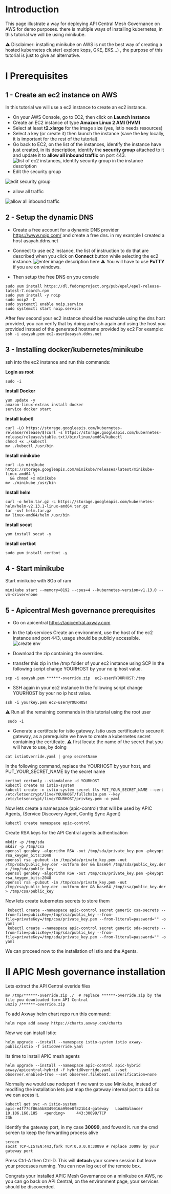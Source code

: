 

# Introduction

This page illustrate a way for deploying API Central Mesh Governance on AWS for demo purposes. there is multiple ways of installing kubernetes, in this tutorial we will be using minikube.  

⚠️  Disclaimer: installing minikube on AWS is not the best way of creating a  hosted kubernetes cluster( explore kops, GKE, EKS...) ,  the purpose of this tutorial is just to give an alternative. 

# I Prerequisites 

## 1 - Create an ec2 instance on AWS

In this  tutorial we will use a ec2 instance to create an ec2 instance. 

 - On your AWS Console, go to EC2, then click on **Launch Instance**
 - Create an EC2 instance of type **Amazon Linux 2 AMI (HVM)**
 - Select at least **t2.xlarge** for the image size (yes, Istio needs resources) 
 - Select a key (or create it)  then launch the instance (save the key locally, it is important for the rest of the tutorial). 
 - Go back to EC2, on the list of the instances, identify the instance have just created, in its description, identify the **security group** attached to it and update it to **allow all inbound traffic** on port 443.  
 ![list of ec2 instances, identify security group in the instance description](http://i68.tinypic.com/a88yf.png)
 - Edit the security group

![edit security group](http://i65.tinypic.com/2e1cd8n.png)

 - allow all traffic 
 
![allow all inbound traffic](http://i67.tinypic.com/2cikadi.png)

## 2 - Setup the dynamic DNS

 - Create a free account for a dynamic DNS provider  https://www.noip.com/ and create a free dns. in my example I created a host asayah.ddns.net
 -  Connect to use ec2 instance, the list of instruction to do that are described when you click on **Connect** button while selecting the ec2 instance. 
![enter image description here](http://i65.tinypic.com/4hr50y.png)
⚠️ You will have to use **PuTTY** if you are on windows.

 - Then setup the free DNS on you console  

 ```Shell
sudo yum install https://dl.fedoraproject.org/pub/epel/epel-release-latest-7.noarch.rpm
sudo yum install -y noip
sudo noip2 -C 
sudo systemctl enable noip.service
sudo systemctl start noip.service
```

After few second your ec2 instance should be reachable using the dns host provided, you can verify that by doing and ssh again and using the host you provided instead of the generated hostname provided by ec2
For example: `ssh -i asayah.pem ec2-user@asayah.ddns.net`

## 3 - Installing docker/kubernetes/minikube
ssh into the ec2 instance and run this commands: 

**Login as root**
```Shell
sudo -i
```

**Install Docker**
```Shell 
yum update -y
amazon-linux-extras install docker
service docker start
```

**Install kubctl**
```shell
curl -LO https://storage.googleapis.com/kubernetes-release/release/$(curl -s https://storage.googleapis.com/kubernetes-release/release/stable.txt)/bin/linux/amd64/kubectl
chmod +x ./kubectl
mv ./kubectl /usr/bin
```

**Install minikube**
```shell
curl -Lo minikube https://storage.googleapis.com/minikube/releases/latest/minikube-linux-amd64 \
  && chmod +x minikube
mv ./minikube /usr/bin
```

**Install helm**
```Shell
curl -o helm.tar.gz -L https://storage.googleapis.com/kubernetes-helm/helm-v2.13.1-linux-amd64.tar.gz
tar -xvf helm.tar.gz
mv linux-amd64/helm /usr/bin
```

**Install socat**
```Shell
yum install socat -y
```

**Install certbot**
```Shell
sudo yum install certbot -y
```

## 4 - Start minikube

Start minikube with 8Go of ram
```Shell
minikube start --memory=8192 --cpus=4 --kubernetes-version=v1.13.0 --vm-driver=none
```

## 5 - Apicentral Mesh governance prerequisites 

 - Go on apicentral https://apicentral.axway.com
 - In the tab services Create an environment, use the host of the ec2 instance and port 443, usage should be publicly accessible.  
![create env](http://i65.tinypic.com/k4wi6f.png)

 - Download the zip containing the overrides.
 - transfer this zip in the /tmp folder of your ec2 instance using SCP
 In the following script change YOURHOST by your no ip host value.  
 ```Shell
 scp -i asayah.pem ******-override.zip  ec2-user@YOURHOST:/tmp
 ```

 - SSH again in your ec2 instance
In the following script change YOURHOST by your no ip host value.  
 ```Shell
 ssh -i yourkey.pem ec2-user@YOURHOST
 ```

⚠️ Run all the remaining commands in this tutorial using the root user
```Shell
 sudo -i 
```

 - Generate a certifcate for istio gateway. 
 Istio uses certificate to secure it gateway, as a prerequisite we have to create a kubernetes secret containing the certifcate. 
⚠️ first locate the name of the secret that you will have to use, by doing 
```Shell
cat istioOverride.yaml | grep secretName
```
In the following command, replace the YOURHOST by your host, and PUT_YOUR_SECRET_NAME by the secret name
```Shell
certbot certonly --standalone -d YOURHOST
kubectl create ns istio-system
kubectl create -n istio-system secret tls PUT_YOUR_SECRET_NAME --cert /etc/letsencrypt/live/YOURHOST/fullchain.pem --key /etc/letsencrypt/live/YOURHOST/privkey.pem -o yaml
```
Now lets create a namespace (apic-control) that will be used by APIC Agents, (Service Discovery Agent, Config Sync Agent)

```Shell
kubectl create namespace apic-control
```
Create RSA  keys  for the API Central agents  authentication
```Shell
mkdir -p /tmp/sda
mkdir -p /tmp/csa
openssl genpkey -algorithm RSA -out /tmp/sda/private_key.pem -pkeyopt rsa_keygen_bits:2048
openssl rsa -pubout -in /tmp/sda/private_key.pem -out /tmp/sda/public_key.der -outform der && base64 /tmp/sda/public_key.der > /tmp/sda/public_key
openssl genpkey -algorithm RSA -out /tmp/csa/private_key.pem -pkeyopt rsa_keygen_bits:2048
openssl rsa -pubout -in /tmp/csa/private_key.pem -out /tmp/csa/public_key.der -outform der && base64 /tmp/csa/public_key.der > /tmp/csa/public_key

```

Now lets create  kubernetes secrets to store them
```Shell
 kubectl create --namespace apic-control secret generic csa-secrets --from-file=publicKey=/tmp/csa/public_key --from-file=privateKey=/tmp/csa/private_key.pem --from-literal=password="" -o yaml
 kubectl create --namespace apic-control secret generic sda-secrets --from-file=publicKey=/tmp/sda/public_key --from-file=privateKey=/tmp/sda/private_key.pem --from-literal=password="" -o yaml
```
We can proceed now to the installation of Istio and the Agents.

# II APIC Mesh governance installation

 Lets extract the API Central overide files 
 ```Shell
 mv /tmp/******-override.zip ./  # replace ******-override.zip by the file you downloaded form API Central
 unzip /******-override.zip
 ```

To add Axway helm chart repo run this command: 
```Shell
helm repo add axway https://charts.axway.com/charts
```
Now we can install Istio: 

```Shell
helm upgrade --install --namespace istio-system istio axway-public/istio -f istioOverride.yaml
```
Its time to install APIC mesh agents
```Shell
helm upgrade --install --namespace apic-control apic-hybrid axway/apicentral-hybrid -f hybridOverride.yaml  --set observer.enabled=true --set observer.filebeat.sslVerification=none
```

Normally we would use nodeport if we want to use Minikube,  instead of modifing the installation lets just map the gateway internal port to 443 so we can acess it.

```Shell
kubectl get svc -n istio-system
apic-e4f77cf86a5b8349016a990e8f821b14-gateway   LoadBalancer   10.106.166.185   <pending>     443:30099/TCP                           23h
```
Identify the gateway port, in my case **30099**, and foward it.
run the cmd screen to keep the forwarding process alive
```Shell
screen
socat TCP-LISTEN:443,fork TCP:0.0.0.0:30099 # replace 30099 by your gateway port
```
Press Ctrl-A then Ctrl-D. This will **detach** your screen session but leave your processes running. You can now log out of the remote box.

Congrats your installed APIC Mesh Governance on a minikube on AWS, no you can go back on API Central, on the environment page, your services should be discoverded. 


